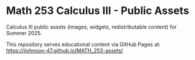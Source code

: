 # Math 253 Calculus III - Public Assets

Calculus III public assets (images, widgets, redistributable content) for Summer 2025.

This repository serves educational content via GitHub Pages at: https://jjohnson-47.github.io/MATH_253-assets/
